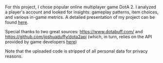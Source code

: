 For this project, I chose popular online multiplayer game DotA 2. I analyzed a player's account and looked for insights: gameplay patterns, item choices, and various in-game metrics. A detailed presentation of my project can be found [here]( https://prezi.com/view/s0ugsaCXBYihMsMHhExw/).

Special thanks to two great sources: https://www.dotabuff.com/ and https://github.com/joshuaduffy/dota2api (which, in turn, relies on the API provided by game developers [here](https://dev.dota2.com/showthread.php?t=47115))

Note that the uploaded code is stripped of all personal data for privacy reasons.
